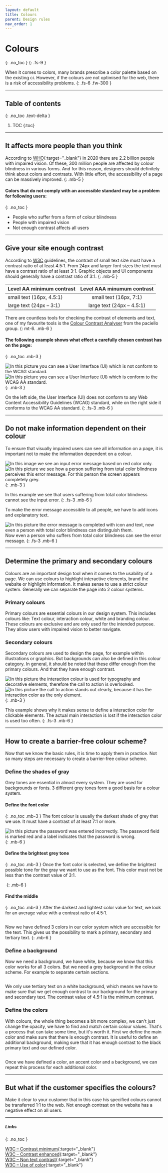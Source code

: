 ```yaml
---
layout: default
title: Colours
parent: Design rules
nav_order: 1
---
```


# Colours
{: .no_toc }
{: .fs-9 }

When it comes to colors, many brands prescribe a color palette based on the existing ci. However, if the colours are not optimised for the web, there is a risk of accessibility problems.
{: .fs-6 .fw-300 }

---

## Table of contents
{: .no_toc .text-delta }

1. TOC
{:toc}

---

## It affects more people than you think

According to [WHO](https://www.who.int/news-room/fact-sheets/detail/blindness-and-visual-impairment/ "WHO Blindness and vision impairment report"){:target="_blank"} in 2020 there are 2.2 billion people with impaired vision. Of these, 300 million people are affected by colour blindness in various forms. And for this reason, designers should definitely think about colors and contrasts. With little effort, the accessibility of a page can be massively improved.
{: .mb-5 }

#### Colors that do not comply with an accessible standard may be a problem for following users:
{: .no_toc }

- People who suffer from a form of colour blindness
- People with impaired vision
- Not enough contrast affects all users

---

## Give your site enough contrast

According to [W3C](https://www.w3.org/TR/UNDERSTANDING-WCAG20/visual-audio-contrast-contrast.html/ "W3C guidelines")  guidelines, the contrast of small text size must have a contrast ratio of at least 4.5:1. From 24px and larger font sizes the text must have a contrast ratio of at least 3:1. Graphic objects and UI components should generally have a contrast ratio of 3:1.
{: .mb-5 }

| Level AA minimum contrast   | Level AAA minumum contrast      |
| --------------------------- |:------------------------------: | 
| small text (16px, 4.5:1)    |  small text (16px, 7:1)         |
| large text (24px – 3:1)     | large text (24px – 4.5:1)       |

There are countless tools for checking the contrast of elements and text, one of my favourite tools is the [Colour Contrast Analyser](https://developer.paciellogroup.com/resources/contrastanalyser/ "Colour Contrast Analyser Tool") from the paciello group.
{: mt-6. .mb-6 }

#### The following example shows what effect a carefully chosen contrast has on the page:
{: .no_toc .mb-3 }

<div id="container1">
 <!-- The before image is first -->
 <img src="{{ '/assets/images/color/contrast-none.png' | prepend: site.baseurl }}" alt="In this picture you can see a User Interface (UI) which is not conform to the WCAG standard."/>
 <!-- The after image is last -->
 <img src="{{ '/assets/images/color/contrast-aa.png' | prepend: site.baseurl }}" alt="In this picture you can see a User Interface (UI) which is conform to the WCAG AA standard."/>
</div>
{: .mb-3 }

On the left side, the User Interface (UI) does not conform to any Web Content Accessibility Guidelines (WCAG) standard, while on the right side it conforms to the WCAG AA standard.
{: .fs-3 .mb-6 }

---

## Do not make information dependent on their colour
To ensure that visually impaired users can see all information on a page, it is important not to make the information dependent on a colour.

<div id="container2">
 <!-- The before image is first -->
 <img src="{{ '/assets/images/color/colour_depend.png' | prepend: site.baseurl }}" alt="In this image we see an input error message based on red color only."/>
 <!-- The after image is last -->
 <img src="{{ '/assets/images/color/colour_depend_monochromacy.png' | prepend: site.baseurl }}" alt="In this picture we see how a person suffering from total color blindness perceives this error message. For this person the screen appears completely grey."/>
</div>
{: .mb-3 }

In this example we see that users suffering from total color blindness cannot see the input error.
{: .fs-3 .mb-6 }

To make the error message accessible to all people, we have to add icons and explanatory text.

<img src="{{ '/assets/images/color/colour_no_depend.png' | prepend: site.baseurl }}" alt="In this picture the error message is completed with icon and text, now even a person with total color blindness can distinguish them."/>
Now even a person who suffers from total color blindness can see the error message.
{: .fs-3 .mb-6 }

---

## Determine the primary and secondary colours
Colours are an important design tool when it comes to the usability of a page. We can use colours to highlight interactive elements, brand the website or highlight information. It makes sense to use a strict colour system. Generally we can separate the page into 2 colour systems.

### Primary colours
Primary colours are essential colours in our design system. This includes colours like: Text colour, interaction colour, white and branding colour. These colours are exclusive and are only used for the intended purpose. They allow users with impaired vision to better navigate.

### Secondary colours
Secondary colours are used to design the page, for example within illustrations or graphics. But backgrounds can also be defined in this colour category. In general, it should be noted that these differ enough from the primary colours. And that they have enough contrast.

<div id="container3">
 <!-- The before image is first -->
 <img src="{{ '/assets/images/color/action_x.png' | prepend: site.baseurl }}" alt="In this picture the interaction colour is used for typography and decorative elements, therefore the call to action is overlooked."/>
 <!-- The after image is last -->
 <img src="{{ '/assets/images/color/action.png' | prepend: site.baseurl }}" alt="In this picture the call to action stands out clearly, because it has the interaction color as the only element."/>
</div>
{: .mb-3 }

This example shows why it makes sense to define a  interaction color for clickable elements. The actual main interaction is lost if the interaction color is used too often.
{: .fs-3 .mb-6 }

---

## How to create a barrier-free colour scheme?
Now that we know the basic rules, it is time to apply them in practice. Not so many steps are necessary to create a barrier-free colour scheme.

### Define the shades of gray
Grey tones are essential in almost every system. They are used for backgrounds or fonts. 3 different grey tones form a good basis for a colour system.

#### Define the font color
{: .no_toc .mb-3 }
The font colour is usually the darkest shade of grey that we use. It must have a contrast of at least 7:1 or more.

<img src="{{ '/assets/images/color/colour_step_1.png' | prepend: site.baseurl }}" alt="In this picture the password was entered incorrectly. The password field is marked red and a label indicates that the password is wrong."/>
{: .mb-6 }


#### Define the brightest grey tone
{: .no_toc .mb-3 }
Once the font color is selected, we define the brightest possible tone for the gray we want to use as the font. This color must not be less than the contrast value of 3:1.

<img src="{{ '/assets/images/color/colour_step_2.png' | prepend: site.baseurl }}" alt=""/>
{: .mb-6 }

#### Find the middle
{: .no_toc .mb-3 }
After the darkest and lightest color value for text, we look for an average value with a contrast ratio of 4.5:1.

<img src="{{ '/assets/images/color/colour_step_3.png' | prepend: site.baseurl }}" alt=""/>

Now we have defined 3 colors in our color system which are accessible for the text. This gives us the possibility to mark a primary, secondary and tertiary text.
{: .mb-6 }

### Define a background
Now we need a background, we have white, because we know that this color works for all 3 colors. But we need a grey background in the colour scheme. For example to separate certain sections.

<img src="{{ '/assets/images/color/colour_step_4.png' | prepend: site.baseurl }}" alt=""/>

We only use tertiary text on a white background, which means we have to make sure that we get enough contrast to our background for the primary and secondary text. The contrast value of 4.5:1 is the minimum contrast.

### Define the colors
With colours, the whole thing becomes a bit more complex, we can't just change the opacity, we have to find and match certain colour values. That's a process that can take some time, but it's worth it. First we define the main color and make sure that there is enough contrast. It is useful to define an additional background, making sure that it has enough contrast to the black primary text and our defined color.

<img src="{{ '/assets/images/color/colour_step_5.png' | prepend: site.baseurl }}" alt=""/>

Once we have defined a color, an accent color and a background, we can repeat this process for each additional color.


----

## But what if the customer specifies the colours?
Make it clear to your customer that in this case his specified colours cannot be transferred 1:1 to the web. Not enough contrast on the website has a negative effect on all users.

----

##### Links
{: .no_toc }

[W3C – Contrast minimum](https://www.w3.org/WAI/WCAG21/Understanding/contrast-minimum "W3C – Contrast minimum"){:target="_blank"} <br>
[W3C – Contrast enhanced](https://www.w3.org/WAI/WCAG21/Understanding/contrast-enhanced "W3C – Contrast enhanced"){:target="_blank"} <br>
[W3C – Non text contrast](https://www.w3.org/WAI/WCAG21/Understanding/non-text-contrast "W3C – Non text contrast"){:target="_blank"} <br>
[W3C – Use of color](https://www.w3.org/WAI/WCAG21/Understanding/use-of-color "W3C – Use of color"){:target="_blank"} <br>